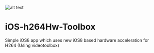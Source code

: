 ![alt text](https://travis-ci.org/manishganvir/iOS-h264Hw-Toolbox.svg?branch=master)

# iOS-h264Hw-Toolbox
Simple iOS8 app which uses new iOS8 based hardware acceleration for H264 (Using videotoolbox)
